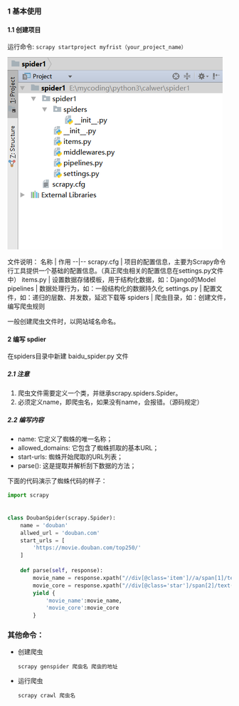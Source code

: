 
### 1 基本使用
#### 1.1 创建项目
运行命令:
`scrapy startproject myfrist（your_project_name）`

![](images/01.png)


文件说明：
名称 | 作用
--|--
scrapy.cfg | 项目的配置信息，主要为Scrapy命令行工具提供一个基础的配置信息。（真正爬虫相关的配置信息在settings.py文件中）
items.py | 设置数据存储模板，用于结构化数据，如：Django的Model
pipelines | 数据处理行为，如：一般结构化的数据持久化
settings.py | 配置文件，如：递归的层数、并发数，延迟下载等
spiders |  爬虫目录，如：创建文件，编写爬虫规则

一般创建爬虫文件时，以网站域名命名。


#### 2 编写 spdier
在spiders目录中新建 baidu_spider.py 文件

##### 2.1 注意

1. 爬虫文件需要定义一个类，并继承scrapy.spiders.Spider。
2. 必须定义name，即爬虫名，如果没有name，会报错。（源码规定）

##### 2.2 编写内容
- name: 它定义了蜘蛛的唯一名称；
- allowed_domains: 它包含了蜘蛛抓取的基本URL；
- start-urls: 蜘蛛开始爬取的URL列表；
- parse(): 这是提取并解析刮下数据的方法；

下面的代码演示了蜘蛛代码的样子：
```python
import scrapy


class DoubanSpider(scrapy.Spider):
    name = 'douban'
    allwed_url = 'douban.com'
    start_urls = [
        'https://movie.douban.com/top250/'
    ]

    def parse(self, response):
        movie_name = response.xpath("//div[@class='item']//a/span[1]/text()").extract()
        movie_core = response.xpath("//div[@class='star']/span[2]/text()").extract()
        yield {
            'movie_name':movie_name,
            'movie_core':movie_core
        }
```

### 其他命令：
- 创建爬虫
    ```
    scrapy genspider 爬虫名 爬虫的地址
    ```
- 运行爬虫
    ```
    scrapy crawl 爬虫名
    ```

